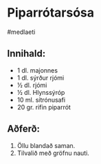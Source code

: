 # Piparrótarsósa
#medlaeti

## Innihald:
- 1 dl. majonnes
- 1 dl. sýrður rjómi
- ½ dl. rjómi 
- ½ dl. Hlynssýróp      
- 10 ml. sítrónusafi 
- 20 gr. rifin piparrót

## Aðferð:

1. Öllu blandað saman.
2. Tilvalið með gröfnu nauti.
